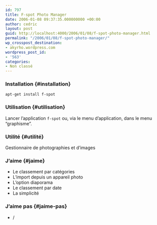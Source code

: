 ```yaml
---
id: 797
title: F-spot Photo Manager
date: 2006-01-08 09:37:35.000000000 +00:00
author: cedric
layout: post
guid: http://localhost:4000/2006/01/08/f-spot-photo-manager.html
permalink: "/2006/01/08/f-spot-photo-manager/"
wp_crosspost_destination:
- akyrho.wordpress.com
wordpress_post_id:
- '563'
categories:
- Non classé
---
```

### Installation {#installation}

<code class="highlighter-rouge">apt-get install f-spot</code>

### Utilisation {#utilisation}

Lancer l’application <code class="highlighter-rouge">f-spot</code> ou, via le menu d’application, dans le menu “graphisme”.

### Utilité {#utilité}

Gestionnaire de photographies et d’images

### J’aime {#jaime}

  * Le classement par catégories
  * L’import depuis un appareil photo
  * L’option diaporama
  * Le classement par date
  * La simplicité

### J’aime pas {#jaime-pas}

  * /